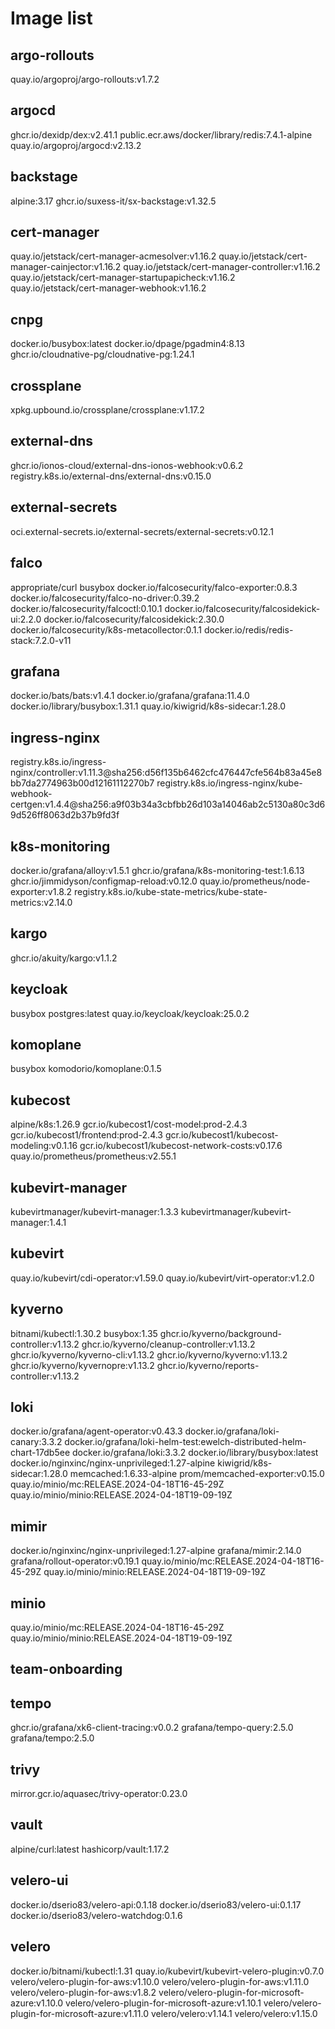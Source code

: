 # Image list
## argo-rollouts
quay.io/argoproj/argo-rollouts:v1.7.2
## argocd
ghcr.io/dexidp/dex:v2.41.1
public.ecr.aws/docker/library/redis:7.4.1-alpine
quay.io/argoproj/argocd:v2.13.2
## backstage
alpine:3.17
ghcr.io/suxess-it/sx-backstage:v1.32.5
## cert-manager
quay.io/jetstack/cert-manager-acmesolver:v1.16.2
quay.io/jetstack/cert-manager-cainjector:v1.16.2
quay.io/jetstack/cert-manager-controller:v1.16.2
quay.io/jetstack/cert-manager-startupapicheck:v1.16.2
quay.io/jetstack/cert-manager-webhook:v1.16.2
## cnpg
docker.io/busybox:latest
docker.io/dpage/pgadmin4:8.13
ghcr.io/cloudnative-pg/cloudnative-pg:1.24.1
## crossplane
xpkg.upbound.io/crossplane/crossplane:v1.17.2
## external-dns
ghcr.io/ionos-cloud/external-dns-ionos-webhook:v0.6.2
registry.k8s.io/external-dns/external-dns:v0.15.0
## external-secrets
oci.external-secrets.io/external-secrets/external-secrets:v0.12.1
## falco
appropriate/curl
busybox
docker.io/falcosecurity/falco-exporter:0.8.3
docker.io/falcosecurity/falco-no-driver:0.39.2
docker.io/falcosecurity/falcoctl:0.10.1
docker.io/falcosecurity/falcosidekick-ui:2.2.0
docker.io/falcosecurity/falcosidekick:2.30.0
docker.io/falcosecurity/k8s-metacollector:0.1.1
docker.io/redis/redis-stack:7.2.0-v11
## grafana
docker.io/bats/bats:v1.4.1
docker.io/grafana/grafana:11.4.0
docker.io/library/busybox:1.31.1
quay.io/kiwigrid/k8s-sidecar:1.28.0
## ingress-nginx
registry.k8s.io/ingress-nginx/controller:v1.11.3@sha256:d56f135b6462cfc476447cfe564b83a45e8bb7da2774963b00d12161112270b7
registry.k8s.io/ingress-nginx/kube-webhook-certgen:v1.4.4@sha256:a9f03b34a3cbfbb26d103a14046ab2c5130a80c3d69d526ff8063d2b37b9fd3f
## k8s-monitoring
docker.io/grafana/alloy:v1.5.1
ghcr.io/grafana/k8s-monitoring-test:1.6.13
ghcr.io/jimmidyson/configmap-reload:v0.12.0
quay.io/prometheus/node-exporter:v1.8.2
registry.k8s.io/kube-state-metrics/kube-state-metrics:v2.14.0
## kargo
ghcr.io/akuity/kargo:v1.1.2
## keycloak
busybox
postgres:latest
quay.io/keycloak/keycloak:25.0.2
## komoplane
busybox
komodorio/komoplane:0.1.5
## kubecost
alpine/k8s:1.26.9
gcr.io/kubecost1/cost-model:prod-2.4.3
gcr.io/kubecost1/frontend:prod-2.4.3
gcr.io/kubecost1/kubecost-modeling:v0.1.16
gcr.io/kubecost1/kubecost-network-costs:v0.17.6
quay.io/prometheus/prometheus:v2.55.1
## kubevirt-manager
kubevirtmanager/kubevirt-manager:1.3.3
kubevirtmanager/kubevirt-manager:1.4.1
## kubevirt
quay.io/kubevirt/cdi-operator:v1.59.0
quay.io/kubevirt/virt-operator:v1.2.0
## kyverno
bitnami/kubectl:1.30.2
busybox:1.35
ghcr.io/kyverno/background-controller:v1.13.2
ghcr.io/kyverno/cleanup-controller:v1.13.2
ghcr.io/kyverno/kyverno-cli:v1.13.2
ghcr.io/kyverno/kyverno:v1.13.2
ghcr.io/kyverno/kyvernopre:v1.13.2
ghcr.io/kyverno/reports-controller:v1.13.2
## loki
docker.io/grafana/agent-operator:v0.43.3
docker.io/grafana/loki-canary:3.3.2
docker.io/grafana/loki-helm-test:ewelch-distributed-helm-chart-17db5ee
docker.io/grafana/loki:3.3.2
docker.io/library/busybox:latest
docker.io/nginxinc/nginx-unprivileged:1.27-alpine
kiwigrid/k8s-sidecar:1.28.0
memcached:1.6.33-alpine
prom/memcached-exporter:v0.15.0
quay.io/minio/mc:RELEASE.2024-04-18T16-45-29Z
quay.io/minio/minio:RELEASE.2024-04-18T19-09-19Z
## mimir
docker.io/nginxinc/nginx-unprivileged:1.27-alpine
grafana/mimir:2.14.0
grafana/rollout-operator:v0.19.1
quay.io/minio/mc:RELEASE.2024-04-18T16-45-29Z
quay.io/minio/minio:RELEASE.2024-04-18T19-09-19Z
## minio
quay.io/minio/mc:RELEASE.2024-04-18T16-45-29Z
quay.io/minio/minio:RELEASE.2024-04-18T19-09-19Z
## team-onboarding
## tempo
ghcr.io/grafana/xk6-client-tracing:v0.0.2
grafana/tempo-query:2.5.0
grafana/tempo:2.5.0
## trivy
mirror.gcr.io/aquasec/trivy-operator:0.23.0
## vault
alpine/curl:latest
hashicorp/vault:1.17.2
## velero-ui
docker.io/dserio83/velero-api:0.1.18
docker.io/dserio83/velero-ui:0.1.17
docker.io/dserio83/velero-watchdog:0.1.6
## velero
docker.io/bitnami/kubectl:1.31
quay.io/kubevirt/kubevirt-velero-plugin:v0.7.0
velero/velero-plugin-for-aws:v1.10.0
velero/velero-plugin-for-aws:v1.11.0
velero/velero-plugin-for-aws:v1.8.2
velero/velero-plugin-for-microsoft-azure:v1.10.0
velero/velero-plugin-for-microsoft-azure:v1.10.1
velero/velero-plugin-for-microsoft-azure:v1.11.0
velero/velero:v1.14.1
velero/velero:v1.15.0
